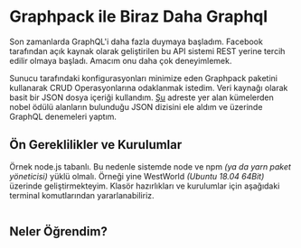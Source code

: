 # Graphpack ile Biraz Daha Graphql

Son zamanlarda GraphQL'i daha fazla duymaya başladım. Facebook tarafından açık kaynak olarak geliştirilen bu API sistemi REST yerine tercih edilir olmaya başladı. Amacım onu daha çok deneyimlemek.

Sunucu tarafındaki konfigurasyonları minimize eden Graphpack paketini kullanarak CRUD Operasyonlarına odaklanmak istedim. Veri kaynağı olarak basit bir JSON dosya içeriği kullandım. [Şu](https://github.com/jdorfman/awesome-json-datasets) adreste yer alan kümelerden nobel ödülü alanların bulunduğu JSON dizisini ele aldım ve üzerinde GraphQL denemeleri yaptım.

## Ön Gereklilikler ve Kurulumlar

Örnek node.js tabanlı. Bu nedenle sistemde node ve npm _(ya da yarn paket yöneticisi)_ yüklü olmalı. Örneği yine WestWorld _(Ubuntu 18.04 64Bit)_ üzerinde geliştirmekteyim. Klasör hazırlıkları ve kurulumlar için aşağıdaki terminal komutlarından yararlanabiliriz.

```

```

## Neler Öğrendim?